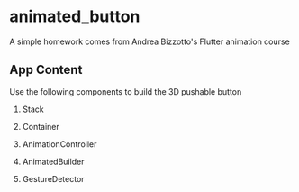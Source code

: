 # animated_button

A simple homework comes from Andrea Bizzotto's Flutter animation course 

## App Content

Use the following components to build the 3D pushable button

1. Stack

2. Container

3. AnimationController

4. AnimatedBuilder

5. GestureDetector
